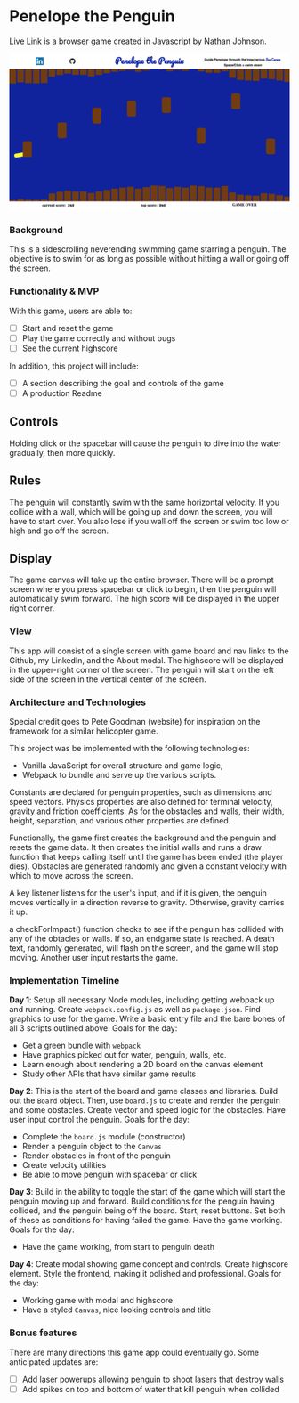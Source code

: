 # Penelope the Penguin

[Live Link][game] is a browser game created in Javascript by Nathan Johnson.

![Game Screen: ][game_screen]

### Background

This is a sidescrolling neverending swimming game starring a penguin. The objective is to swim for as long as possible without hitting a wall or going off the screen.

### Functionality & MVP  

With this game, users are able to:

- [ ] Start and reset the game
- [ ] Play the game correctly and without bugs
- [ ] See the current highscore

In addition, this project will include:

- [ ] A section describing the goal and controls of the game
- [ ] A production Readme

## Controls

Holding click or the spacebar will cause the penguin to dive into the water gradually, then more quickly.

## Rules

The penguin will constantly swim with the same horizontal velocity. If you collide with a wall, which will be going up and down the screen, you will have to start over. You also lose if you wall off the screen or swim too low or high and go off the screen.

## Display

The game canvas will take up the entire browser. There will be a prompt screen where you press spacebar or click to begin, then the penguin will automatically swim forward.  The high score will be displayed in the upper right corner.


### View

This app will consist of a single screen with game board and nav links to the Github, my LinkedIn, and the About modal.  The highscore will be displayed in the upper-right corner of the screen.  The penguin will start on the left side of the screen in the vertical center of the screen.


### Architecture and Technologies


Special credit goes to Pete Goodman (website) for inspiration on the framework for a similar helicopter game.



This project was be implemented with the following technologies:

- Vanilla JavaScript for overall structure and game logic,
- Webpack to bundle and serve up the various scripts.

Constants are declared for penguin properties, such as dimensions and speed vectors. Physics properties are also defined for terminal velocity, gravity and friction coefficients. As for the obstacles and walls, their width, height, separation, and various other properties are defined.   

Functionally, the game first creates the background and the penguin and resets the game data. It then creates the initial walls and runs a draw function that keeps calling itself until the game has been ended (the player dies). Obstacles are generated randomly and given a constant velocity with which to move across the screen.

A key listener listens for the user's input, and if it is given, the penguin moves vertically in a direction reverse to gravity. Otherwise, gravity carries it up.

a checkForImpact() function checks to see if the penguin has collided with any of the obtacles or walls. If so, an endgame state is reached. A death text, randomly generated, will flash on the screen, and the game will stop moving. Another user input restarts the game.

### Implementation Timeline

**Day 1**: Setup all necessary Node modules, including getting webpack up and running.  Create `webpack.config.js` as well as `package.json`. Find graphics to use for the game. Write a basic entry file and the bare bones of all 3 scripts outlined above.  Goals for the day:

- Get a green bundle with `webpack`
- Have graphics picked out for water, penguin, walls, etc.
- Learn enough about rendering a 2D board on the canvas element
- Study other APIs that have similar game results

**Day 2**: This is the start of the board and game classes and libraries. Build out the `Board` object.  Then, use `board.js` to create and render the penguin and some obstacles. Create vector and speed logic for the obstacles. Have user input control the penguin. Goals for the day:

- Complete the `board.js` module (constructor)
- Render a penguin object to the `Canvas`
- Render obstacles in front of the penguin
- Create velocity utilities
- Be able to move penguin with spacebar or click

**Day 3**: Build in the ability to toggle the start of the game which will start the penguin moving up and forward. Build conditions for the penguin having collided, and the penguin being off the board. Start, reset buttons. Set both of these as conditions for having failed the game. Have the game working. Goals for the day:

- Have the game working, from start to penguin death


**Day 4**: Create modal showing game concept and controls. Create highscore element. Style the frontend, making it polished and professional.  Goals for the day:

- Working game with modal and highscore
- Have a styled `Canvas`, nice looking controls and title


### Bonus features

There are many directions this game app could eventually go.  Some anticipated updates are:

- [ ] Add laser powerups allowing penguin to shoot lasers that destroy walls
- [ ] Add spikes on top and bottom of water that kill penguin when collided

[game]: NateDawg90.github.io/dragonflyz
[game_screen]: ./assets/game_screen.png "Penelope the Penguin game Display"
